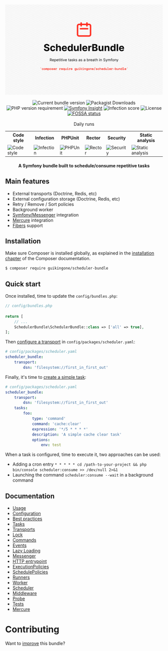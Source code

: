 ![SchedulerBundleHero](assets/SchedulerBundle.png)

<div align="center">
    <img src="https://img.shields.io/packagist/v/guikingone/scheduler-bundle?style=flat" alt="Current bundle version" />
    <img src="https://img.shields.io/packagist/dt/guikingone/scheduler-bundle" alt="Packagist Downloads" />
    <img src="https://img.shields.io/packagist/php-v/guikingone/scheduler-bundle?style=flat" alt="PHP version requirement" />
    <a href="https://insight.symfony.com/projects/825be328-29f8-44f7-a750-f82818ae9111"><img src="https://img.shields.io/symfony/i/grade/825be328-29f8-44f7-a750-f82818ae9111?style=flat" alt="Symfony Insight" /></a>
    <img src="https://img.shields.io/endpoint?style=flat&url=https%3A%2F%2Fbadge-api.stryker-mutator.io%2Fgithub.com%2FGuikingone%2FSchedulerBundle%2Fmain" alt="Infection score" />
    <img src="https://img.shields.io/github/license/Guikingone/SchedulerBundle?style=flat" alt="License" />
    <a href="https://app.fossa.com/projects/git%2Bgithub.com%2FGuikingone%2FSchedulerBundle?ref=badge_shield"><img src="https://app.fossa.com/api/projects/git%2Bgithub.com%2FGuikingone%2FSchedulerBundle.svg?type=shield" alt="FOSSA status" /></a>
    <br><br>Daily runs<br>
    <table>
        <tr>
            <th>Code style</th>
            <th>Infection</th>
            <th>PHPUnit</th>
            <th>Rector</th>
            <th>Security</th>
            <th>Static analysis</th>
        </tr>
        <tr>
            <td><img src="https://img.shields.io/github/workflow/status/Guikingone/SchedulerBundle/Code%20style/main?style=flat" alt="Code style"></td>
            <td><img src="https://img.shields.io/github/workflow/status/Guikingone/SchedulerBundle/Infection/main?style=flat" alt="Infection"></td>
            <td><img src="https://img.shields.io/github/workflow/status/Guikingone/SchedulerBundle/PHPUnit/main?style=flat" alt="PHPUnit"></td>
            <td><img src="https://img.shields.io/github/workflow/status/Guikingone/SchedulerBundle/Rector/main?style=flat" alt="Rector"></td>
            <td><img src="https://img.shields.io/github/workflow/status/Guikingone/SchedulerBundle/Security/main?style=flat" alt="Security"></td>
            <td><img src="https://img.shields.io/github/workflow/status/Guikingone/SchedulerBundle/Static%20analysis/main?style=flat" alt="Static analysis"></td>
        </tr>
    </table>
</div>

<h4 align="center">A Symfony bundle built to schedule/consume repetitive tasks</h4>

## Main features

- External transports (Doctrine, Redis, etc)
- External configuration storage (Doctrine, Redis, etc)
- Retry / Remove / Sort policies
- Background worker
- [Symfony/Messenger](https://symfony.com/doc/current/messenger.html) integration
- [Mercure](https://www.mercure.rocks) integration
- [Fibers](https://www.php.net/manual/en/language.fibers.php) support

## Installation

Make sure Composer is installed globally, as explained in the
[installation chapter](https://getcomposer.org/doc/00-intro.md)
of the Composer documentation.

```bash
$ composer require guikingone/scheduler-bundle
```

## Quick start

Once installed, time to update the `config/bundles.php`:

```php
// config/bundles.php

return [
    // ...
    SchedulerBundle\SchedulerBundle::class => ['all' => true],
];
```

Then [configure a transport](doc/transport.md) in `config/packages/scheduler.yaml`:

```yaml
# config/packages/scheduler.yaml
scheduler_bundle:
    transport:
        dsn: 'filesystem://first_in_first_out'
```

Finally, it's time to [create a simple task](doc/tasks.md):

```yaml
# config/packages/scheduler.yaml
scheduler_bundle:
    transport:
        dsn: 'filesystem://first_in_first_out'
    tasks:
        foo:
            type: 'command'
            command: 'cache:clear'
            expression: '*/5 * * * *'
            description: 'A simple cache clear task'
            options:
                env: test
```

When a task is configured, time to execute it, two approaches can be used:

- Adding a cron entry `* * * * * cd /path-to-your-project && php bin/console scheduler:consume >> /dev/null 2>&1`
- Launching the command `scheduler:consume --wait` in a background command

## Documentation

* [Usage](doc/usage.md)
* [Configuration](doc/configuration.md)
* [Best practices](doc/best_practices.md)
* [Tasks](doc/tasks.md)
* [Transports](doc/transport.md)
* [Lock](doc/lock.md)
* [Commands](doc/command.md)
* [Events](doc/events.md)
* [Lazy Loading](doc/lazy_loading.md)
* [Messenger](doc/messenger.md)
* [HTTP entrypoint](doc/http.md)
* [ExecutionPolicies](doc/execution_policies.md)
* [SchedulePolicies](doc/schedule_policies.md)
* [Runners](doc/runners.md)
* [Worker](doc/worker.md)
* [Scheduler](doc/scheduler.md)
* [Middleware](doc/middleware.md)
* [Probe](doc/probe.md)
* [Tests](doc/test.md)
* [Mercure](doc/mercure.md)

# Contributing

Want to [improve](.github/CONTRIBUTING.md) this bundle?
